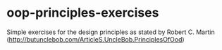 # oop-principles-exercises

Simple exercises for the design principles as stated by Robert C. Martin (http://butunclebob.com/ArticleS.UncleBob.PrinciplesOfOod)
